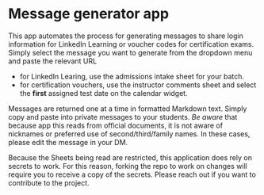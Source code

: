 # Message generator app
This app automates the process for generating messages to share login information for LinkedIn Learning or voucher codes for certification exams. Simply select the message you want to generate from the dropdown menu and paste the relevant URL
* for LinkedIn Learing, use the admissions intake sheet for your batch.
* for certification vouchers, use the instructor comments sheet and select the **first** assigned test date on the calendar widget.

Messages are returned one at a time in formatted Markdown text. Simply copy and paste into private messages to your students. *Be aware* that because app this reads from official documents, it is not aware of nicknames or preferred use of second/third/family names. In these cases, please edit the message in your DM.

Because the Sheets being read are restricted, this application does rely on secrets to work. For this reason, forking the repo to work on changes will require you to receive a copy of the secrets. Please reach out if you want to contribute to the project.
